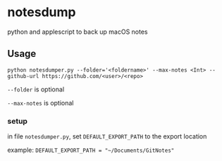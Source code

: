 # notesdump
python and applescript to back up macOS notes

## Usage


`python notesdumper.py --folder='<foldername>' --max-notes <Int> --github-url https://github.com/<user>/<repo>`


`--folder` is optional


`--max-notes` is optional


### setup

in file `notesdumper.py`, set `DEFAULT_EXPORT_PATH` to the export location

example: `DEFAULT_EXPORT_PATH = "~/Documents/GitNotes"`



